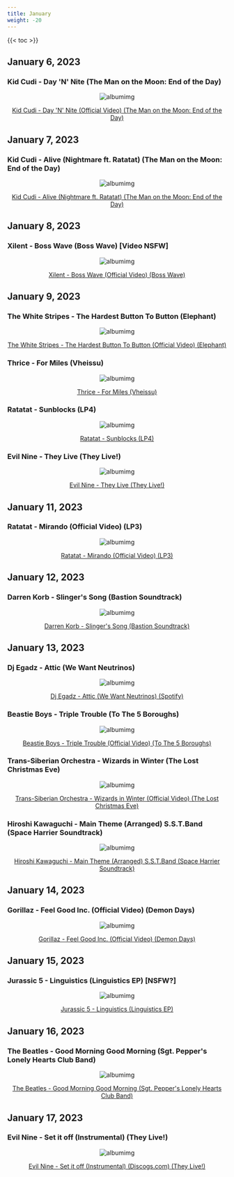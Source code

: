 ```yaml
---
title: January
weight: -20
---
```


<!--more-->

{{< toc >}}

## January 6, 2023
### Kid Cudi - Day 'N' Nite (The Man on the Moon: End of the Day)

<div style="text-align: center;">

![albumimg](/Blog/music/images/kid-cudi-man-on-the-moon-album-cover.jpeg "Kid Cudi - Man on the Moon: End of the Day - Album Cover")
<br />

[Kid Cudi - Day 'N' Nite (Official Video) (The Man on the Moon: End of the Day)](https://www.youtube.com/watch?v=VrDfSZ_6f4U)
</div>


## January 7, 2023
### Kid Cudi - Alive (Nightmare ft. Ratatat) (The Man on the Moon: End of the Day)

<div style="text-align: center;">

![albumimg](/Blog/music/images/kid-cudi-man-on-the-moon-album-cover.jpeg "Kid Cudi - Man on the Moon: End of the Day - Album Cover")
<br />

[Kid Cudi - Alive (Nightmare ft. Ratatat) (The Man on the Moon: End of the Day)](https://www.youtube.com/watch?v=1NI2-QZK_NU)
</div>


## January 8, 2023
### Xilent - Boss Wave (Boss Wave) [Video NSFW]

<div style="text-align: center;">

![albumimg](/Blog/music/images/xilent_boss_wave.jpeg "Xilent - Boss Wave - Album Cover")
<br />

[Xilent - Boss Wave (Official Video) (Boss Wave)](https://www.youtube.com/watch?v=4wTLjEqj5Xk)
</div>


## January 9, 2023
### The White Stripes - The Hardest Button To Button (Elephant)

<div style="text-align: center;">

![albumimg](/Blog/music/images/the_white_stripes_elephant.jpg "The White Stripes - Elephant - Album Cover")
<br />

[The White Stripes - The Hardest Button To Button (Official Video) (Elephant)](https://www.youtube.com/watch?v=K4dx42YzQCE)
</div>


### Thrice - For Miles (Vheissu)

<div style="text-align: center;">

![albumimg](/Blog/music/images/thrice_vheissu.jpg "Thrice - Vheissu - Album Cover")
<br />

[Thrice - For Miles (Vheissu)](https://www.youtube.com/watch?v=av3tTJHOrQE)
</div>


### Ratatat - Sunblocks (LP4)

<div style="text-align: center;">

![albumimg](/Blog/music/images/ratatat_lp4.jpg "Ratatat - LP4 - Album Cover")
<br />

[Ratatat - Sunblocks (LP4)](https://www.youtube.com/watch?v=Cht7jlbnKl8)
</div>


### Evil Nine - They Live (They Live!)

<div style="text-align: center;">

![albumimg](/Blog/music/images/evilnine_theylive.jpg "Evil Nine - They Live! - Album Cover")
<br />

[Evil Nine - They Live (They Live!)](https://www.youtube.com/watch?v=77ZLKnCgcoc)
</div>


## January 11, 2023
### Ratatat - Mirando (Official Video) (LP3)

<div style="text-align: center;">

![albumimg](/Blog/music/images/ratatat_lp3.jpg "Ratatat - LP3 - Album Cover")
<br />

[Ratatat - Mirando (Official Video) (LP3)](https://www.youtube.com/watch?v=Fk8qcGOtBFw)
</div>


## January 12, 2023
### Darren Korb - Slinger's Song (Bastion Soundtrack)

<div style="text-align: center;">

![albumimg](/Blog/music/images/darrenkorb_bastion_soundtrack.jpg "Darren Korb - Bastion Soundtrack - Album Cover")

[Darren Korb - Slinger's Song (Bastion Soundtrack)](https://www.youtube.com/watch?v=s-zGL3TtNvs)
</div>


## January 13, 2023
### Dj Egadz - Attic (We Want Neutrinos)

<div style="text-align: center;">

![albumimg](/Blog/music/images/dj_egadz_we_want_neutrinos.jpg "Dj Egadz - We Want Neutrinos - Album Cover")

[Dj Egadz - Attic (We Want Neutrinos) (Spotify)](https://open.spotify.com/track/0od2BsXHZnDb4SoSej70DR)
</div>


### Beastie Boys - Triple Trouble (To The 5 Boroughs)

<div style="text-align: center;">

![albumimg](/Blog/music/images/beastie_boys_to_the_5_boroughs.jpg "Beastie Boys - To The 5 Boroughs - Album Cover")

[Beastie Boys - Triple Trouble (Official Video) (To The 5 Boroughs)](https://www.youtube.com/watch?v=QTcJq80GeLw)
</div>


### Trans-Siberian Orchestra - Wizards in Winter (The Lost Christmas Eve)

<div style="text-align: center;">

![albumimg](/Blog/music/images/trans_siberian_orchestra_the_lost_christmas.jpg "Trans-Siberian Orchestra - The Lost Christmas Eve - Album Cover")

[Trans-Siberian Orchestra - Wizards in Winter (Official Video) (The Lost Christmas Eve)](https://www.youtube.com/watch?v=pWBjl-jPcVM)
</div>


### Hiroshi Kawaguchi - Main Theme (Arranged) S.S.T.Band (Space Harrier Soundtrack)

<div style="text-align: center;">

![albumimg](/Blog/music/images/hiroshi_kawaguchi_space_harrier_soundtrack.jpg "Hiroshi Kawaguchi - Space Harrier Soundtrack - Album Cover")

[Hiroshi Kawaguchi - Main Theme (Arranged) S.S.T.Band (Space Harrier Soundtrack)](https://www.youtube.com/watch?v=lm5gVh0VqVU)
</div>


## January 14, 2023
### Gorillaz - Feel Good Inc. (Official Video) (Demon Days)

<div style="text-align: center;">

![albumimg](/Blog/music/images/gorillaz_demon_days.jpg "Gorillaz - Demon Days - Album Cover")

[Gorillaz - Feel Good Inc. (Official Video) (Demon Days)](https://www.youtube.com/watch?v=HyHNuVaZJ-k)
</div>


## January 15, 2023
### Jurassic 5 - Linguistics (Linguistics EP) [NSFW?]

<div style="text-align: center;">

![albumimg](/Blog/music/images/jurassic_5_linguistics_ep.jpg "Jurassic 5 - Linguistics EP - Album Cover")

[Jurassic 5 - Linguistics (Linguistics EP)](https://www.youtube.com/watch?v=iO99rR7OVZ8)
</div>


## January 16, 2023
### The Beatles - Good Morning Good Morning (Sgt. Pepper's Lonely Hearts Club Band)

<div style="text-align: center;">

![albumimg](/Blog/music/images/the_beatles_sgt_peppers_lonely_hearts_club_band.jpg "The Beatles - Sgt. Pepper's Lonely Hearts Club Band - Album Cover")

[The Beatles - Good Morning Good Morning (Sgt. Pepper's Lonely Hearts Club Band)](https://www.youtube.com/watch?v=sjb9AxDkwAQ)
</div>


## January 17, 2023
### Evil Nine - Set it off (Instrumental) (They Live!)

<div style="text-align: center;">

![albumimg](/Blog/music/images/evilnine_theylive.jpg "Evil Nine - They Live! - Album Cover")
<br />

[Evil Nine - Set it off (Instrumental) (Discogs.com) (They Live!)](https://www.discogs.com/release/1651800-Evil-Nine-They-Live)
</div>
